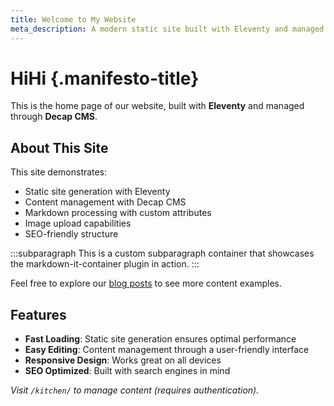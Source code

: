 ```yaml
---
title: Welcome to My Website
meta_description: A modern static site built with Eleventy and managed with Decap CMS
---
```

# HiHi {.manifesto-title}

This is the home page of our website, built with **Eleventy** and managed through **Decap CMS**.

## About This Site

This site demonstrates:

* Static site generation with Eleventy
* Content management with Decap CMS
* Markdown processing with custom attributes
* Image upload capabilities
* SEO-friendly structure

:::subparagraph
This is a custom subparagraph container that showcases the markdown-it-container plugin in action.
:::

Feel free to explore our [blog posts](/posts/) to see more content examples.

## Features

* **Fast Loading**: Static site generation ensures optimal performance
* **Easy Editing**: Content management through a user-friendly interface
* **Responsive Design**: Works great on all devices
* **SEO Optimized**: Built with search engines in mind

*Visit `/kitchen/` to manage content (requires authentication).*
